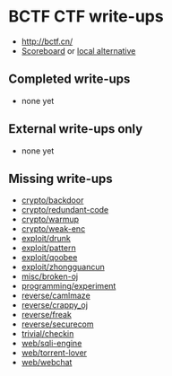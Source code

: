 # BCTF CTF write-ups

* <http://bctf.cn/>
* [Scoreboard](http://bctf.cn/#/rank) or [local alternative](scoreboard.txt)

## Completed write-ups

* none yet

## External write-ups only

* none yet

## Missing write-ups

* [crypto/backdoor](crypto/backdoor)
* [crypto/redundant-code](crypto/redundant-code)
* [crypto/warmup](crypto/warmup)
* [crypto/weak-enc](crypto/weak-enc)
* [exploit/drunk](exploit/drunk)
* [exploit/pattern](exploit/pattern)
* [exploit/qoobee](exploit/qoobee)
* [exploit/zhongguancun](exploit/zhongguancun)
* [misc/broken-oj](misc/broken-oj)
* [programming/experiment](programming/experiment)
* [reverse/camlmaze](reverse/camlmaze)
* [reverse/crappy_oj](reverse/crappy_oj)
* [reverse/freak](reverse/freak)
* [reverse/securecom](reverse/securecom)
* [trivial/checkin](trivial/checkin)
* [web/sqli-engine](web/sqli-engine)
* [web/torrent-lover](web/torrent-lover)
* [web/webchat](web/webchat)